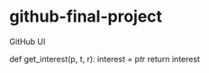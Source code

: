 # github-final-project
GitHub UI

def get_interest(p, t, r):
    interest = p*t*r
    return interest
